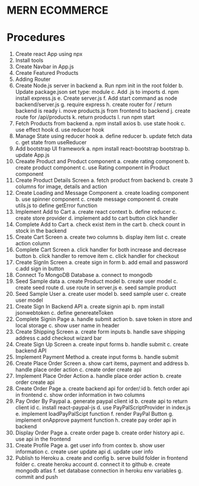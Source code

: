 # MERN ECOMMERCE

# Procedures

1. Create react App using npx
2. Install tools
3. Create Navbar in App.js
4. Create Featured Products
5. Adding Router
6. Create Node.js server in backend
   a. Run npm init in the root folder
   b. Update package.json set type: module
   c. Add .js to imports
   d. npm install express.js
   e. Create server.js
   f. Add start command as node backend/server.js
   g. require express
   h. create router for / return backend is ready
   i. move products.js from frontend to backend
   j. create route for /api/products
   k. return products
   l. run npm start
7. Fetch Products from backend
   a. npm install axios
   b. use state hook
   c. use effect hook
   d. use reducer hook
8. Manage State using reducer hook
   a. define reducer
   b. update fetch data
   c. get state from useReducer
9. Add bootstrap UI framework
   a. npm install react-bootstrap bootstrap
   b. update App.js
10. Creaate Product and Product component
    a. create rating component
    b. create product component
    c. use Rating component in Product component
11. Create Product Details Screen
    a. fetch product from backend
    b. create 3 columns for image, details and action
12. Create Loading and Message Component
    a. create loading component
    b. use spinner component
    c. create message component
    d. create utils.js to define getError function
13. Implement Add to Cart
    a. create react context
    b. define reducer
    c. create store provider
    d. implement add to cart button click handler
14. Complete Add to Cart
    a. check exist item in the cart
    b. check count in stock in the backend
15. Create Cart Screen
    a. create two columns
    b. display item list
    c. create action column
16. Complete Cart Screen
    a. click handler for both increase and decrease button
    b. click handler to remove item
    c. click handler for checkout
17. Create SignIn Screen
    a. create sign in form
    b. add email and password
    c.add sign in button
18. Connect To MongoDB Database
    a. connect to mongodb
19. Seed Sample data
    a. create Product model
    b. create user model
    c. create seed route
    d. use route in server.js
    e. seed sample product
20. Seed Sample User
    a. create user model
    b. seed sample user
    c. create user model
21. Create Sign In Backend API
    a. create signin api
    b. npm install jsonwebtoken
    c. define genereateToken
22. Complete Signin Page
    a. handle submit action
    b. save token in store and local storage
    c. show user name in header
23. Create Shipping Screen
    a. create form inputs
    b. handle save shipping address
    c.add checkout wizard bar
24. Create Sign Up Screen
    a. create input forms
    b. handle submit
    c. create backend API
25. Implement Payment Method
    a. create input forms
    b. handle submit
26. Create Place Order Screen
    a. show cart items, payment and address
    b. handle place order action
    c. create order create api
27. Implement Place Order Action
    a. handle place order action
    b. create order create api
28. Create Order Page
    a. create backend api for order/:id
    b. fetch order api in frontend
    c. show order information in two columns
29. Pay Order By Paypal
    a. generate paypal client id
    b. create api to return client id
    c. install react-paypal-js
    d. use PayPalScriptProvider in index.js
    e. implement loadPayPalScipt function
    f. render PayPal Button
    g. implement onApprove payment function
    h. create pay order api in backend
30. Display Order Page
    a. create order page
    b. create order history api
    c. use api in the frontend
31. Create Profile Page
    a. get user info from contex
    b. show user information
    c. create user update api
    d. update user info
32. Publish to Heroku
    a. create and config
    b. serve build folder in frontend folder
    c. create heroku account
    d. connect it to github
    e. create mongodb atlas
    f. set database connection in heroku env variables
    g. commit and push
